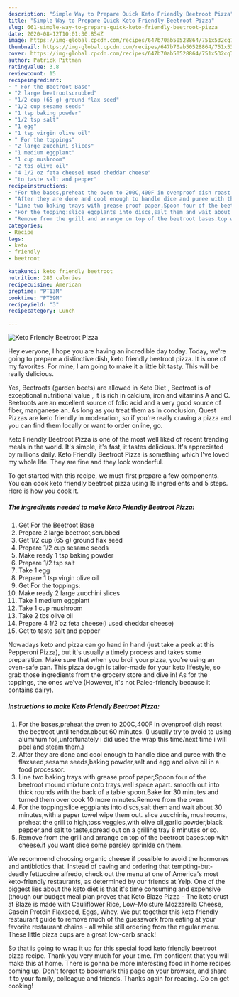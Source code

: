 ```yaml
---
description: "Simple Way to Prepare Quick Keto Friendly Beetroot Pizza"
title: "Simple Way to Prepare Quick Keto Friendly Beetroot Pizza"
slug: 661-simple-way-to-prepare-quick-keto-friendly-beetroot-pizza
date: 2020-08-12T10:01:30.854Z
image: https://img-global.cpcdn.com/recipes/647b70ab50528864/751x532cq70/keto-friendly-beetroot-pizza-recipe-main-photo.jpg
thumbnail: https://img-global.cpcdn.com/recipes/647b70ab50528864/751x532cq70/keto-friendly-beetroot-pizza-recipe-main-photo.jpg
cover: https://img-global.cpcdn.com/recipes/647b70ab50528864/751x532cq70/keto-friendly-beetroot-pizza-recipe-main-photo.jpg
author: Patrick Pittman
ratingvalue: 3.8
reviewcount: 15
recipeingredient:
- " For the Beetroot Base"
- "2 large beetrootscrubbed"
- "1/2 cup (65 g) ground flax seed"
- "1/2 cup sesame seeds"
- "1 tsp baking powder"
- "1/2 tsp salt"
- "1 egg"
- "1 tsp virgin olive oil"
- " For the toppings"
- "2 large zucchini slices"
- "1 medium eggplant"
- "1 cup mushroom"
- "2 tbs olive oil"
- "4 1/2 oz feta cheesei used cheddar cheese"
- "to taste salt and pepper"
recipeinstructions:
- "For the bases,preheat the oven to 200C,400F in ovenproof dish roast the beetroot until tender.about 60 minutes. (I usually try to avoid to using aluminum foil,unfortunately i did used the wrap this time/next time i will peel and steam them.)"
- "After they are done and cool enough to handle dice and puree with the flaxseed,sesame seeds,baking powder,salt and egg and olive oil in a food processor."
- "Line two baking trays with grease proof paper,Spoon four of the beetroot mound mixture onto trays,well space apart. smooth out into thick rounds with the back of a table spoon.Bake for 30 minutes and turned them over cook 10 more minutes.Remove from the oven."
- "For the topping:slice eggplants into discs,salt them and wait about 30 minutes,with a paper towel wipe them out. slice zucchinis, mushrooms, preheat the grill to high,toss veggies,with olive oil,garlic powder,black pepper,and salt to taste,spread out on a grilling tray 8 minutes or so."
- "Remove from the grill and arrange on top of the beetroot bases.top with cheese.if you want slice some parsley sprinkle on them."
categories:
- Recipe
tags:
- keto
- friendly
- beetroot

katakunci: keto friendly beetroot 
nutrition: 280 calories
recipecuisine: American
preptime: "PT13M"
cooktime: "PT39M"
recipeyield: "3"
recipecategory: Lunch

---
```



![Keto Friendly Beetroot Pizza](https://img-global.cpcdn.com/recipes/647b70ab50528864/751x532cq70/keto-friendly-beetroot-pizza-recipe-main-photo.jpg)

Hey everyone, I hope you are having an incredible day today. Today, we're going to prepare a distinctive dish, keto friendly beetroot pizza. It is one of my favorites. For mine, I am going to make it a little bit tasty. This will be really delicious.

Yes, Beetroots (garden beets) are allowed in Keto Diet , Beetroot is of exceptional nutritional value , it is rich in calcium, iron and vitamins A and C. Beetroots are an excellent source of folic acid and a very good source of fiber, manganese an. As long as you treat them as In conclusion, Quest Pizzas are keto friendly in moderation, so if you&#39;re really craving a pizza and you can find them locally or want to order online, go.

Keto Friendly Beetroot Pizza is one of the most well liked of recent trending meals in the world. It's simple, it's fast, it tastes delicious. It's appreciated by millions daily. Keto Friendly Beetroot Pizza is something which I've loved my whole life. They are fine and they look wonderful.


To get started with this recipe, we must first prepare a few components. You can cook keto friendly beetroot pizza using 15 ingredients and 5 steps. Here is how you cook it.

<!--inarticleads1-->

##### The ingredients needed to make Keto Friendly Beetroot Pizza:

1. Get  For the Beetroot Base
1. Prepare 2 large beetroot,scrubbed
1. Get 1/2 cup (65 g) ground flax seed
1. Prepare 1/2 cup sesame seeds
1. Make ready 1 tsp baking powder
1. Prepare 1/2 tsp salt
1. Take 1 egg
1. Prepare 1 tsp virgin olive oil
1. Get  For the toppings:
1. Make ready 2 large zucchini slices
1. Take 1 medium eggplant
1. Take 1 cup mushroom
1. Take 2 tbs olive oil
1. Prepare 4 1/2 oz feta cheese(i used cheddar cheese)
1. Get to taste salt and pepper


Nowadays keto and pizza can go hand in hand (just take a peek at this Pepperoni Pizza), but it&#39;s usually a timely process and takes some preparation. Make sure that when you broil your pizza, you&#39;re using an oven-safe pan. This pizza dough is tailor-made for your keto lifestyle, so grab those ingredients from the grocery store and dive in! As for the toppings, the ones we&#39;ve (However, it&#39;s not Paleo-friendly because it contains dairy). 

<!--inarticleads2-->

##### Instructions to make Keto Friendly Beetroot Pizza:

1. For the bases,preheat the oven to 200C,400F in ovenproof dish roast the beetroot until tender.about 60 minutes. (I usually try to avoid to using aluminum foil,unfortunately i did used the wrap this time/next time i will peel and steam them.)
1. After they are done and cool enough to handle dice and puree with the flaxseed,sesame seeds,baking powder,salt and egg and olive oil in a food processor.
1. Line two baking trays with grease proof paper,Spoon four of the beetroot mound mixture onto trays,well space apart. smooth out into thick rounds with the back of a table spoon.Bake for 30 minutes and turned them over cook 10 more minutes.Remove from the oven.
1. For the topping:slice eggplants into discs,salt them and wait about 30 minutes,with a paper towel wipe them out. slice zucchinis, mushrooms, preheat the grill to high,toss veggies,with olive oil,garlic powder,black pepper,and salt to taste,spread out on a grilling tray 8 minutes or so.
1. Remove from the grill and arrange on top of the beetroot bases.top with cheese.if you want slice some parsley sprinkle on them.


We recommend choosing organic cheese if possible to avoid the hormones and antibiotics that. Instead of caving and ordering that tempting-but-deadly fettuccine alfredo, check out the menu at one of America&#39;s most keto-friendly restaurants, as determined by our friends at Yelp. One of the biggest lies about the keto diet is that it&#39;s time consuming and expensive (though our budget meal plan proves that Keto Blaze Pizza - The keto crust at Blaze is made with Cauliflower Rice, Low-Moisture Mozzarella Cheese, Casein Protein Flaxseed, Eggs, Whey. We put together this keto friendly restaurant guide to remove much of the guesswork from eating at your favorite restaurant chains - all while still ordering from the regular menu. These little pizza cups are a great low-carb snack! 

So that is going to wrap it up for this special food keto friendly beetroot pizza recipe. Thank you very much for your time. I'm confident that you will make this at home. There is gonna be more interesting food in home recipes coming up. Don't forget to bookmark this page on your browser, and share it to your family, colleague and friends. Thanks again for reading. Go on get cooking!
